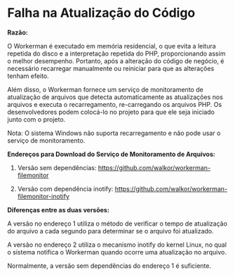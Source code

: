 # Falha na Atualização do Código

**Razão:**

O Workerman é executado em memória residencial, o que evita a leitura repetida do disco e a interpretação repetida do PHP, proporcionando assim o melhor desempenho. Portanto, após a alteração do código de negócio, é necessário recarregar manualmente ou reiniciar para que as alterações tenham efeito.

Além disso, o Workerman fornece um serviço de monitoramento de atualização de arquivos que detecta automaticamente as atualizações nos arquivos e executa o recarregamento, re-carregando os arquivos PHP. Os desenvolvedores podem colocá-lo no projeto para que ele seja iniciado junto com o projeto.

Nota: O sistema Windows não suporta recarregamento e não pode usar o serviço de monitoramento.

**Endereços para Download do Serviço de Monitoramento de Arquivos:**

1. Versão sem dependências: https://github.com/walkor/workerman-filemonitor

2. Versão com dependência inotify: https://github.com/walkor/workerman-filemonitor-inotify

**Diferenças entre as duas versões:**

A versão no endereço 1 utiliza o método de verificar o tempo de atualização do arquivo a cada segundo para determinar se o arquivo foi atualizado.

A versão no endereço 2 utiliza o mecanismo inotify do kernel Linux, no qual o sistema notifica o Workerman quando ocorre uma atualização no arquivo.

Normalmente, a versão sem dependências do endereço 1 é suficiente.
